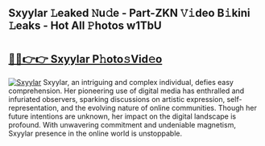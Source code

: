 ## Sxyylar 𝙻eaked 𝙽u𝚍e - Part-ZKN 𝚅𝚒deo B𝚒kini 𝙻eaks - Hot All 𝙿hotos w1TbU

# <h2><a href="http://ld1uv4.urlbe.top/?page=Sxyylar">🔗🔗👉👉 Sxyylar P𝚑oto𝚜Vid𝚎o</a></h2>

[![Sxyylar](https://i.imgur.com/eBuTRDB.gif)](http://ld1uv4.urlbe.top/?page=Sxyylar)
Sxyylar, an intriguing and complex individual, defies easy comprehension. Her pioneering use of digital media has enthralled and infuriated observers, sparking discussions on artistic expression, self-representation, and the evolving nature of online communities. Though her future intentions are unknown, her impact on the digital landscape is profound. With unwavering commitment and undeniable magnetism, Sxyylar presence in the online world is unstoppable.
